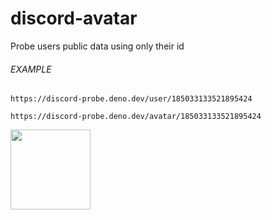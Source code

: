# discord-avatar

Probe users public data using only their id

###### EXAMPLE

```
https://discord-probe.deno.dev/user/185033133521895424
```

```
https://discord-probe.deno.dev/avatar/185033133521895424
```

<img src="https://discord-probe.deno.dev/avatar/185033133521895424" width="128" height="128" />
